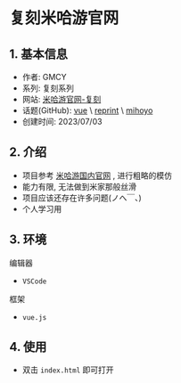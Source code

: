 <!-- [中文](#复刻米哈游官网)

[English]() -->

# 复刻米哈游官网

## 1. 基本信息

- 作者: GMCY
- 系列: 复刻系列
- 网站: [米哈游官网-复刻](https://gmcy2020.github.io/Reprint-MiHoYo-Web/)
- 话题(GitHub): [vue](https://github.com/topics/vue) \ [reprint](https://github.com/topics/reprint) \ [mihoyo](https://github.com/topics/mihoyo)
- 创建时间: 2023/07/03

## 2. 介绍

- 项目参考 [米哈游国内官网](https://www.mihoyo.com) , 进行粗略的模仿
- 能力有限, 无法做到米家那般丝滑
- 项目应该还存在许多问题(ノへ￣、)
- 个人学习用

## 3. 环境

编辑器
- `VSCode`

框架
- `vue.js`

## 4. 使用

- 双击 `index.html` 即可打开

